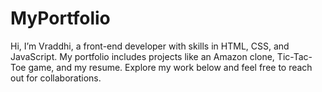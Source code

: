 # MyPortfolio

Hi, I’m Vraddhi, a front-end developer with skills in HTML, CSS, and JavaScript. My portfolio includes projects like an Amazon clone, Tic-Tac-Toe game, and my resume. Explore my work below and feel free to reach out for collaborations. 
